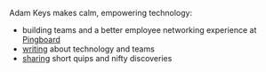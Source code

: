 Adam Keys makes calm, empowering technology:

- building teams and a better employee networking experience at [Pingboard](https://pingboard.com)
- [writing](https://pingboard.com) about technology and teams
- [sharing](https://short.therealadam.com) short quips and nifty discoveries
